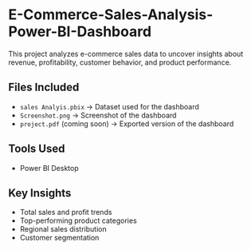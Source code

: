 # E-Commerce-Sales-Analysis-Power-BI-Dashboard
This project analyzes e-commerce sales data to uncover insights about revenue, profitability, customer behavior, and product performance.

## Files Included
- `sales Analyis.pbix` → Dataset used for the dashboard  
- `Screenshot.png` → Screenshot of the dashboard  
- `project.pdf` (coming soon) → Exported version of the dashboard  

## Tools Used
- Power BI Desktop  

## Key Insights
- Total sales and profit trends  
- Top-performing product categories  
- Regional sales distribution  
- Customer segmentation  
